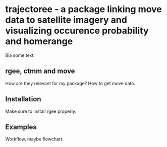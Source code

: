 # trajectoree - a package linking move data to satellite imagery and visualizing occurence probability and homerange
Bla some text.
## rgee, ctmm and move
How are they relevant for my package?
How to get move data.
## Installation
Make sure to install rgee properly.
## Examples
Workflow, maybe flowchart.

